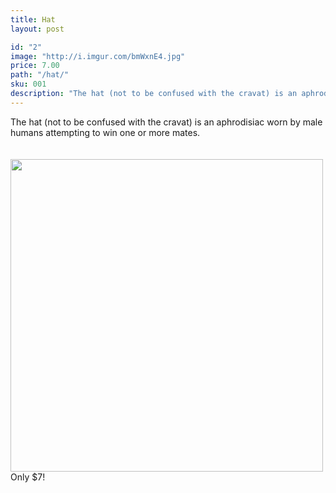 ```yaml
---
title: Hat
layout: post

id: "2"
image: "http://i.imgur.com/bmWxnE4.jpg"
price: 7.00
path: "/hat/"
sku: 001
description: "The hat (not to be confused with the cravat) is an aphrodisiac worn by male humans attempting to win one or more mates."
---
```

The hat (not to be confused with the cravat) is an aphrodisiac worn by male humans attempting to win one or more mates.
<br>
<br>
<br>
<img src="http://i.imgur.com/bmWxnE4.jpg" width="500" height="500">
<br>
Only $7!
